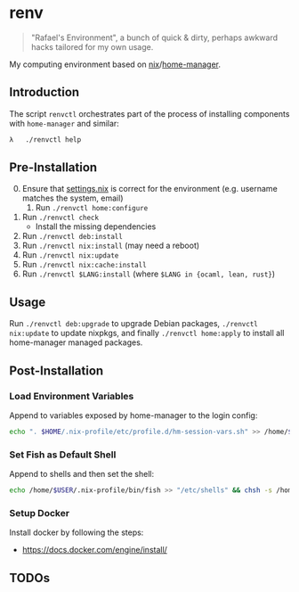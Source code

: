 # renv

> "Rafael's Environment", a bunch of quick & dirty, perhaps awkward hacks tailored for my own usage.

My computing environment based on [nix](https://github.com/NixOS/nix)/[home-manager](https://github.com/nix-community/home-manager).

## Introduction

The script `renvctl` orchestrates part of the process of installing components with `home-manager` and similar:

```sh
λ   ./renvctl help
```

## Pre-Installation

0. Ensure that [settings.nix](./nixpkgs/settings.nix) is correct for the environment (e.g. username matches the system, email)
   1. Run `./renvctl home:configure`
1. Run `./renvctl check`
   - Install the missing dependencies
2. Run `./renvctl deb:install`
3. Run `./renvctl nix:install` (may need a reboot)
4. Run `./renvctl nix:update`
5. Run `./renvctl nix:cache:install`
6. Run `./renvctl $LANG:install` (where `$LANG in {ocaml, lean, rust}`)

## Usage

Run `./renvctl deb:upgrade` to upgrade Debian packages, `./renvctl nix:update` to update nixpkgs, and finally `./renvctl home:apply` to install all home-manager managed packages.

## Post-Installation

### Load Environment Variables

Append to variables exposed by home-manager to the login config:

```bash
echo ". $HOME/.nix-profile/etc/profile.d/hm-session-vars.sh" >> /home/$USER/.profil
```

### Set Fish as Default Shell

Append to shells and then set the shell:

```bash
echo /home/$USER/.nix-profile/bin/fish >> "/etc/shells" && chsh -s /home/$USER/.nix-profile/bin/fish $USER
```

### Setup Docker

Install docker by following the steps:

- <https://docs.docker.com/engine/install/>

## TODOs
